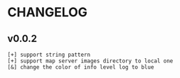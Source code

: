 # CHANGELOG

## v0.0.2

    [+] support string pattern
    [+] support map server images directory to local one
    [&] change the color of info level log to blue 